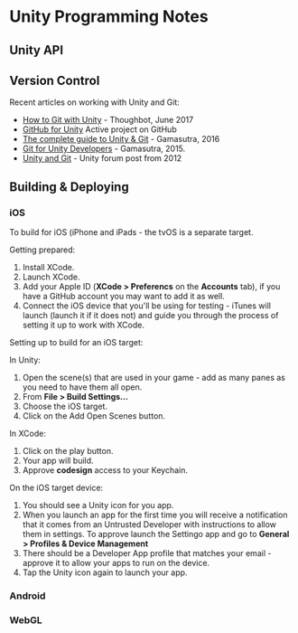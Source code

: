 # Unity Programming Notes

## Unity API

## Version Control

Recent articles on working with Unity and Git:
* [How to Git with Unity](https://robots.thoughtbot.com/how-to-git-with-unity) - Thoughbot, June 2017
* [GitHub for Unity](https://unity.github.com/) Active project on GitHub
* [The complete guide to Unity & Git](https://www.gamasutra.com/blogs/TimPettersen/20161206/286981/The_complete_guide_to_Unity__Git.php) - Gamasutra, 2016
* [Git for Unity Developers](https://www.gamasutra.com/blogs/AlistairDoulin/20150304/237814/Git_for_Unity_Developers.php) - Gamasutra, 2015.
* [Unity and Git](https://forum.unity.com/threads/unity-and-git.141420) - Unity forum post from 2012

## Building & Deploying

### iOS

To build for iOS (iPhone and iPads - the tvOS is a separate target.

Getting prepared:
1. Install XCode.
1. Launch XCode.
1. Add your Apple ID (**XCode > Preferencs** on the **Accounts** tab), if you have a GitHub
account you may want to add it as well.
1. Connect the iOS device that you'll be using for testing - iTunes
will launch (launch it if it does not) and guide you through the
process of setting it up to work with XCode.

Setting up to build for an iOS target:

In Unity:
1. Open the scene(s) that are used in your game - add as many panes
as you need to have them all open.
1. From **File > Build Settings…**
1. Choose the iOS target.
1. Click on the Add Open Scenes button.

In XCode:
1. Click on the play button.
1. Your app will build.
1. Approve **codesign** access to your Keychain.

On the iOS target device:
1. You should see a Unity icon for you app.
1. When you launch an app for the first time you will receive
a notification that it comes from an Untrusted Developer with
instructions to allow them in settings. To approve launch the
Settingo app and go to
**General > Profiles & Device Management**
1. There should be a Developer App profile that matches your
email - approve it to allow your apps to run on the device.
1. Tap the Unity icon again to launch your app.

### Android

### WebGL

